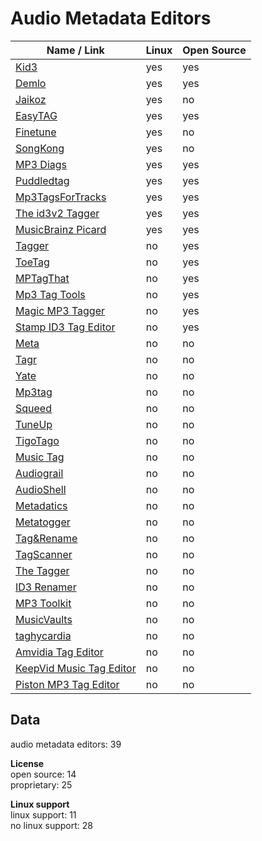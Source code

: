 # Audio Metadata Editors
| Name / Link                                                           | Linux | Open Source |
| --------------------------------------------------------------------- | ----- | ----------- |
| [Kid3](https://kid3.sourceforge.io/)                                  | yes   | yes         |
| [Demlo](https://gitlab.com/ambrevar/demlo)                            | yes   | yes         |
| [Jaikoz](http://www.jthink.net/jaikoz/)                               | yes   | no          |
| [EasyTAG](https://wiki.gnome.org/Apps/EasyTAG)                        | yes   | yes         |
| [Finetune](https://flavio.tordini.org/finetune)                       | yes   | no          |
| [SongKong](http://www.jthink.net/songkong/)                           | yes   | no          |
| [MP3 Diags](http://mp3diags.sourceforge.net/)                         | yes   | yes         |
| [Puddledtag](http://docs.puddletag.net/)                              | yes   | yes         |
| [Mp3TagsForTracks](https://mp3tagsfortracks.de/)                      | yes   | yes         |
| [The id3v2 Tagger](http://id3v2.sourceforge.net/)                     | yes   | yes         |
| [MusicBrainz Picard](https://picard.musicbrainz.org/)                 | yes   | yes         |
| [Tagger](http://bilalh.github.io/projects/tagger/)                    | no    | yes         |
| [ToeTag](https://sourceforge.net/projects/audiotoetag/)               | no    | yes         |
| [MPTagThat](https://team-mediaportal.com/mediaportal-tools/mptagthat) | no    | yes         |
| [Mp3 Tag Tools](http://massid3lib.sourceforge.net/)                   | no    | yes         |
| [Magic MP3 Tagger](https://magic-tagger.com/)                         | no    | yes         |
| [Stamp ID3 Tag Editor](https://nch.com.au/tageditor/index.html)       | no    | yes         |
| [Meta](https://nightbirdsevolve.com/meta/)                            | no    | no          |
| [Tagr](http://entwicklungsfreu.de/tagr.html)                          | no    | no          |
| [Yate](https://2manyrobots.com/yate/)                                 | no    | no          |
| [Mp3tag](https://www.mp3tag.de/)                                      | no    | no          |
| [Squeed](https://beeb.li/squeed/)                                     | no    | no          |
| [TuneUp](http://www.tuneupmedia.com/)                                 | no    | no          |
| [TigoTago](http://tigotago.com/)                                      | no    | no          |
| [Music Tag](https://wideanglesoftware.com/musictag/)                  | no    | no          |
| [Audiograil](http://kcsoftwares.com/?kmp3)                            | no    | no          |
| [AudioShell](http://www.softpointer.com/AudioShell.htm)               | no    | no          |
| [Metadatics](http://markvapps.com/metadatics)                         | no    | no          |
| [Metatogger](http://luminescence-software.org/metatogger.html)        | no    | no          |
| [Tag&Rename](http://www.softpointer.com/tr.htm)                       | no    | no          |
| [TagScanner](http://www.xdlab.ru/)                                    | no    | no          |
| [The Tagger](http://deadbeatsw.com/thetagger/)                        | no    | no          |
| [ID3 Renamer](https://www.id3renamer.com/)                            | no    | no          |
| [MP3 Toolkit](https://www.mp3toolkit.com/)                            | no    | no          |
| [MusicVaults](http://www.klocktornet.com/MusicVault/index.htm)        | no    | no          |
| [taghycardia](https://taghycardia.info/)                              | no    | no          |
| [Amvidia Tag Editor](http://amvidia.com/tag-editor)                   | no    | no          |
| [KeepVid Music Tag Editor](https://www.keepvid.info/)                 | no    | no          |
| [Piston MP3 Tag Editor](https://pistonsoft.com/mp3-tags-editor.html)  | no    | no          |

## Data
audio metadata editors: 39

**License**  
open source: 14  
proprietary: 25

**Linux support**  
linux support: 11  
no linux support: 28
